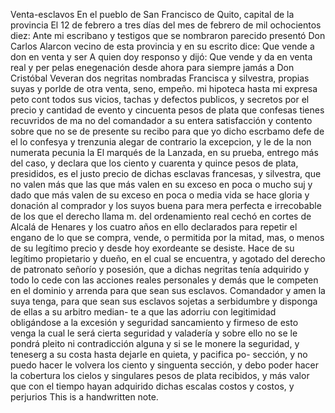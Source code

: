 Venta-esclavos
En el pueblo de San Francisco de Quito, capital de la provincia
El 12 de febrero a tres días del mes de febrero de mil ochocientos diez: Ante mi escribano y testigos que se nombraron parecido presentó Don Carlos Alarcon vecino de esta provincia y en su escrito dice: Que vende a don en venta y ser
A quien doy responso y dijó: Que vende y da en venta real y per pelas enegenación desde ahora para siempre jamás a Don Cristóbal Veveran dos negritas nombradas Francisca y silvestra, propias suyas y porlde de otra venta, seno, empeño.
mi hipoteca hasta mi expresa peto cont todos sus vicios, tachas y defectos publicos, y secretos por el precio y cantidad de evento y cincuenta pesos de plata que confesas tienes recuvridos de ma
no del comandador a su entera satisfacción y contento sobre
que no se de presente su recibo para que yo dicho
escrbamo defe de el lo confesya y trenzunia alegar de
contrario la excepcion, y le de la non numerata pecunia la
El marqués de la Lanzada, en su prueba, entrego más del caso, y declara que los ciento y cuarenta y quince pesos de plata, presididos, es el justo precio de dichas esclavas francesas, y silvestra, que no valen más que las que más valen en su exceso en poca o mucho suj
y dado que más valen de su exceso en poca o media vida se hace gloria y donación al comprador y los suyos buena para mera perfecta e irrecobable de los que el derecho llama m.
del ordenamiento real cechó en cortes de Alcalá de Henares y los cuatro años en ello declarados para repetir el engano de lo que se compra, vende, o permitida por la mitad, mas, o menos de su legítimo precio y desde hoy exordeante se desiste.
Hace de su legítimo propietario y dueño, en el cual se encuentra, y agotado del derecho de patronato señorío y posesión, que a dichas negritas tenía adquirido y todo lo cede con las acciones reales personales y demás que le competen en el dominio y arrenda para que sean sus esclavos.
Comandador y amen la suya tenga, para que sean sus esclavos
sojetas a serbidumbre y disponga de ellas a su arbitro median-
te a que las adorriu con legitimidad obligándose a la excesión
y seguridad sancamiento y firmeso de esto venga la cual le
será cierta seguridad y valadería y sobre ello no se le pondrá pleito ni contradicción alguna y si se le monere la seguridad, y teneserg a su costa hasta dejarle en quieta, y pacifica po- sección, y no puedo hacer le volvera los ciento y singuenta
sección,
y debo poder hacer la cobertura los cielos y singulares
pesos de plata recibidos,
y más valor que con el tiempo hayan
adquirido dichas escalas costos y costos,
y perjurios
This is a handwritten note.